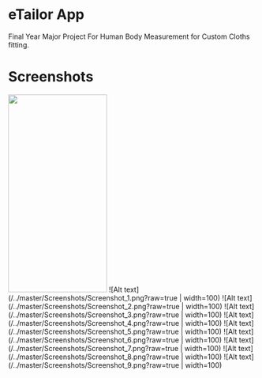 # eTailor App
Final Year Major Project For Human Body Measurement for Custom Cloths fitting.

# Screenshots
<img src="/../master/Screenshots/Screenshot_1.png?raw=true" width="200" height="400" />
![Alt text](/../master/Screenshots/Screenshot_1.png?raw=true | width=100)
![Alt text](/../master/Screenshots/Screenshot_2.png?raw=true | width=100)
![Alt text](/../master/Screenshots/Screenshot_3.png?raw=true | width=100)
![Alt text](/../master/Screenshots/Screenshot_4.png?raw=true | width=100)
![Alt text](/../master/Screenshots/Screenshot_5.png?raw=true | width=100)
![Alt text](/../master/Screenshots/Screenshot_6.png?raw=true | width=100)
![Alt text](/../master/Screenshots/Screenshot_7.png?raw=true | width=100)
![Alt text](/../master/Screenshots/Screenshot_8.png?raw=true | width=100)
![Alt text](/../master/Screenshots/Screenshot_9.png?raw=true | width=100)

